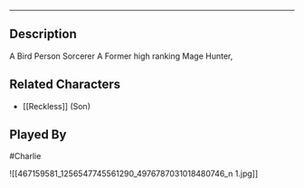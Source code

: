 --------------------------------------------------------------------------------
## Description
A Bird Person Sorcerer
A Former high ranking Mage Hunter, 
## Related Characters
* [[Reckless]] (Son)
## Played By
#Charlie

![[467159581_1256547745561290_4976787031018480746_n 1.jpg]]